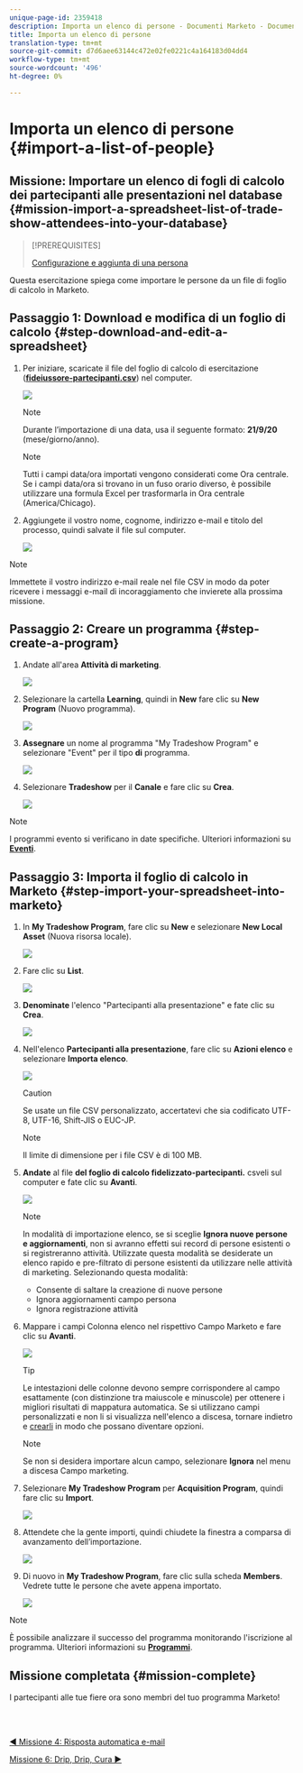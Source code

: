 ```yaml
---
unique-page-id: 2359418
description: Importa un elenco di persone - Documenti Marketo - Documentazione prodotto
title: Importa un elenco di persone
translation-type: tm+mt
source-git-commit: d7d6aee63144c472e02fe0221c4a164183d04dd4
workflow-type: tm+mt
source-wordcount: '496'
ht-degree: 0%

---
```



# Importa un elenco di persone {#import-a-list-of-people}

## Missione: Importare un elenco di fogli di calcolo dei partecipanti alle presentazioni nel database {#mission-import-a-spreadsheet-list-of-trade-show-attendees-into-your-database}

>[!PREREQUISITES]
>
>[Configurazione e aggiunta di una persona](/help/marketo/getting-started/quick-wins/get-set-up-and-add-a-person.md)

Questa esercitazione spiega come importare le persone da un file di foglio di calcolo in Marketo.

## Passaggio 1: Download e modifica di un foglio di calcolo {#step-download-and-edit-a-spreadsheet}

1. Per iniziare, scaricate il file del foglio di calcolo di esercitazione ([**fideiussore-partecipanti.csv**](https://docs.marketo.com/display/docs/assets/tradeshow-attendees.csv)) nel computer.

   ![](assets/image2014-9-24-12-3a5-3a0.png)

   >[!NOTE]
   >
   >Durante l’importazione di una data, usa il seguente formato: **21/9/20** (mese/giorno/anno).

   >[!NOTE]
   >
   >Tutti i campi data/ora importati vengono considerati come Ora centrale. Se i campi data/ora si trovano in un fuso orario diverso, è possibile utilizzare una formula Excel per trasformarla in Ora centrale (America/Chicago).

1. Aggiungete il vostro nome, cognome, indirizzo e-mail e titolo del processo, quindi salvate il file sul computer.

   ![](assets/image2014-9-24-12-3a5-3a30.png)

>[!NOTE]
>
>Immettete il vostro indirizzo e-mail reale nel file CSV in modo da poter ricevere i messaggi e-mail di incoraggiamento che invierete alla prossima missione.

## Passaggio 2: Creare un programma {#step-create-a-program}

1. Andate all&#39;area **Attività di marketing**.

   ![](assets/ma-2.png)

1. Selezionare la cartella **Learning**, quindi in **New** fare clic su **New Program** (Nuovo programma).

   ![](assets/image2014-9-24-12-3a21-3a13.png)

1. **Assegnare** un nome al programma &quot;My Tradeshow Program&quot; e selezionare &quot;Event&quot; per il tipo **di** programma.

   ![](assets/image2014-9-24-12-3a21-3a25.png)

1. Selezionare **Tradeshow** per il **Canale** e fare clic su **Crea**.

   ![](assets/image2014-9-24-12-3a21-3a39.png)

>[!NOTE]
>
>I programmi evento si verificano in date specifiche. Ulteriori informazioni su [**Eventi**](/help/marketo/product-docs/demand-generation/events/understanding-events/understanding-event-programs.md).

## Passaggio 3: Importa il foglio di calcolo in Marketo {#step-import-your-spreadsheet-into-marketo}

1. In **My Tradeshow Program**, fare clic su **New** e selezionare **New Local Asset** (Nuova risorsa locale).

   ![](assets/seven-3.png)

1. Fare clic su **List**.

   ![](assets/image2014-9-24-12-3a22-3a56.png)

1. **Denominate** l&#39;elenco &quot;Partecipanti alla presentazione&quot; e fate clic su  **Crea**.

   ![](assets/image2014-9-24-12-3a23-3a9.png)

1. Nell&#39;elenco **Partecipanti alla presentazione**, fare clic su **Azioni elenco** e selezionare **Importa elenco**.

   ![](assets/ten-2.png)

   >[!CAUTION]
   >
   >Se usate un file CSV personalizzato, accertatevi che sia codificato UTF-8, UTF-16, Shift-JIS o EUC-JP.

   >[!NOTE]
   >
   >Il limite di dimensione per i file CSV è di 100 MB.

1. **Andate** al file  **del foglio di calcolo fidelizzato-partecipanti.** csveli sul computer e fate clic su  **Avanti**.

   ![](assets/eleven-2.png)

   >[!NOTE]
   >
   >In modalità di importazione elenco, se si sceglie **Ignora nuove persone e aggiornamenti**, non si avranno effetti sui record di persone esistenti o si registreranno attività. Utilizzate questa modalità se desiderate un elenco rapido e pre-filtrato di persone esistenti da utilizzare nelle attività di marketing. Selezionando questa modalità:
   >
   > * Consente di saltare la creazione di nuove persone
   > * Ignora aggiornamenti campo persona
   > * Ignora registrazione attività


1. Mappare i campi Colonna elenco nel rispettivo Campo Marketo e fare clic su **Avanti**.

   ![](assets/image2014-9-24-12-3a24-3a49.png)

   >[!TIP]
   >
   >Le intestazioni delle colonne devono sempre corrispondere al campo esattamente (con distinzione tra maiuscole e minuscole) per ottenere i migliori risultati di mappatura automatica. Se si utilizzano campi personalizzati e non li si visualizza nell&#39;elenco a discesa, tornare indietro e [crearli](/help/marketo/product-docs/administration/field-management/create-a-custom-field-in-marketo.md) in modo che possano diventare opzioni.

   >[!NOTE]
   >
   >Se non si desidera importare alcun campo, selezionare **Ignora** nel menu a discesa Campo marketing.

1. Selezionare **My Tradeshow Program** per **Acquisition Program**, quindi fare clic su **Import**.

   ![](assets/image2014-9-24-12-3a25-3a1.png)

1. Attendete che la gente importi, quindi chiudete la finestra a comparsa di avanzamento dell’importazione.

   ![](assets/image2014-9-24-12-3a25-3a13.png)

1. Di nuovo in **My Tradeshow Program**, fare clic sulla scheda **Members**. Vedrete tutte le persone che avete appena importato.

   ![](assets/fifteen-1.png)

>[!NOTE]
>
>È possibile analizzare il successo del programma monitorando l&#39;iscrizione al programma. Ulteriori informazioni su [**Programmi**](/help/marketo/product-docs/core-marketo-concepts/programs/creating-programs/understanding-programs.md).

## Missione completata {#mission-complete}

I partecipanti alle tue fiere ora sono membri del tuo programma Marketo!

<br> 

[◄ Missione 4: Risposta automatica e-mail](/help/marketo/getting-started/quick-wins/email-auto-response.md)

[Missione 6: Drip, Drip, Cura ►](/help/marketo/getting-started/quick-wins/drip-drip-nurture.md)
